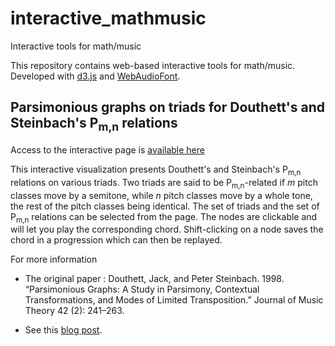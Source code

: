 # interactive_mathmusic
Interactive tools for math/music

This repository contains web-based interactive tools for math/music.
Developed with [d3.js](https://d3js.org/) and [WebAudioFont](https://surikov.github.io/webaudiofont/).

## Parsimonious graphs on triads for Douthett's and Steinbach's P<sub>m,n</sub> relations

Access to the interactive page is [available here](https://alexpof.github.io/interactive_mathmusic/Pmn_graphs/pmn_graphs.html)

This interactive visualization presents Douthett's and Steinbach's P<sub>m,n</sub> relations on various triads.
Two triads are said to be P<sub>m,n</sub>-related if *m* pitch classes move by a semitone,
while *n* pitch classes move by a whole tone, the rest of the pitch classes being identical.
The set of triads and the set of P<sub>m,n</sub> relations can be selected from the page. The nodes are clickable and will let you play the
corresponding chord.
Shift-clicking on a node saves the chord in a progression which can then be replayed.


For more information

  * The original paper : Douthett, Jack, and Peter Steinbach. 1998. “Parsimonious Graphs: A Study in Parsimony, Contextual Transformations, and Modes of Limited Transposition.” Journal of Music Theory 42 (2): 241–263.

  * See this [blog post](https://alpof.wordpress.com/2019/09/22/transformational-music-theory-16/).
